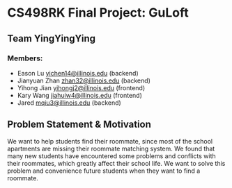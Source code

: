 # CS498RK Final Project: GuLoft  
## Team YingYingYing
### Members:
- Eason Lu <yichen14@illinois.edu>  (backend)
- Jianyuan Zhan <zhan32@illinois.edu>  (backend)
- Yihong Jian <yihongj2@illinois.edu>  (frontend)
- Kary Wang <jiahuiw4@illinois.edu>  (frontend)
- Jared <mqiu3@illinois.edu>  (backend)

## Problem Statement & Motivation
We want to help students find their roommate, since most of the school apartments are missing their roommate matching system. We found that many new students have encountered some problems and conflicts with their roommates, which greatly affect their school life. We want to solve this problem and convenience future students when they want to find a roommate.
  

